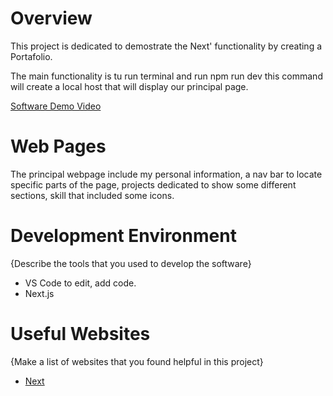 # Overview

This project is dedicated to demostrate the Next' functionality by creating a Portafolio.

The main functionality is tu run terminal and run npm run dev this command will create a local host that will display our principal page.


[Software Demo Video](https://www.loom.com/share/484ed78be8764953aa5120da2a6b94fe?sid=8aa8613d-7719-451c-b211-5d1a674185a9)

# Web Pages

The principal webpage include my personal information, a nav bar to locate specific parts of the page, projects dedicated to show some different sections, skill that included some icons.

# Development Environment

{Describe the tools that you used to develop the software}
* VS Code to edit, add code.
* Next.js 


# Useful Websites

{Make a list of websites that you found helpful in this project}
* [Next](https://nextjs.org/learn)
